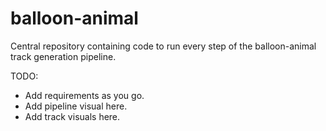 # balloon-animal

Central repository containing code to run every step of the balloon-animal track generation pipeline. 

TODO: 
- Add requirements as you go.
- Add pipeline visual here.
- Add track visuals here.
